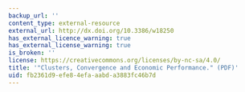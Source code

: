 ```yaml
---
backup_url: ''
content_type: external-resource
external_url: http://dx.doi.org/10.3386/w18250
has_external_licence_warning: true
has_external_license_warning: true
is_broken: ''
license: https://creativecommons.org/licenses/by-nc-sa/4.0/
title: '"Clusters, Convergence and Economic Performance." (PDF)'
uid: fb2361d9-efe8-4efa-aabd-a3883fc46b7d
---
```

